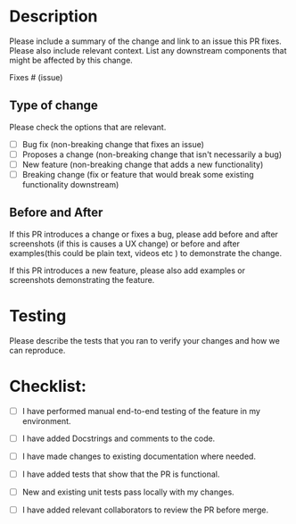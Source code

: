 # Description

Please include a summary of the change and link to an issue this PR fixes. Please also include relevant context. List any downstream components that might be affected by this change.

Fixes # (issue)

## Type of change

Please check the options that are relevant.

- [ ] Bug fix (non-breaking change that fixes an issue)
- [ ] Proposes a change (non-breaking change that isn't necessarily a bug)
- [ ] New feature (non-breaking change that adds a new functionality)
- [ ] Breaking change (fix or feature that would break some existing functionality downstream)

## Before and After

If this PR introduces a change or fixes a bug, please add before and after screenshots (if this is causes a UX change) or before and after examples(this could be plain text, videos etc ) to demonstrate the change.

If this PR introduces a new feature, please also add examples or screenshots demonstrating the feature.

# Testing

Please describe the tests that you ran to verify your changes and how we can reproduce.

# Checklist:

- [ ] I have performed manual end-to-end testing of the feature in my environment.
- [ ] I have added Docstrings and comments to the code.
- [ ] I have made changes to existing documentation where needed.
- [ ] I have added tests that show that the PR is functional.
- [ ] New and existing unit tests pass locally with my changes.
- [ ] I have added relevant collaborators to review the PR before merge.

